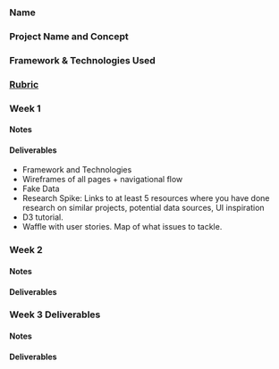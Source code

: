 ### Name

### Project Name and Concept

### Framework & Technologies Used

### [Rubric](http://frontend.turing.io/projects/self-directed-project.html)

### Week 1

#### Notes

#### Deliverables

  - Framework and Technologies
  - Wireframes of all pages + navigational flow
  - Fake Data
  - Research Spike: Links to at least 5 resources where you have done research on similar projects, potential data sources, UI inspiration
  - D3 tutorial.
  - Waffle with user stories. Map of what issues to tackle.
### Week 2

#### Notes

#### Deliverables

### Week 3 Deliverables

#### Notes

#### Deliverables

